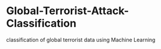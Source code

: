 # Global-Terrorist-Attack-Classification
classification of global terrorist data using Machine Learning

